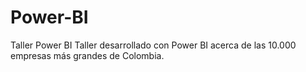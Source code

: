 # Power-BI
Taller Power BI
Taller desarrollado con Power BI acerca de las 10.000 empresas más grandes de Colombia.
